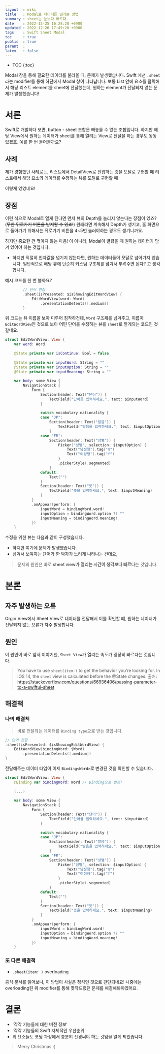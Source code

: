 ```yaml
---
layout  : wiki
title   : Modal로 데이터를 넘기는 방법 
summary : sheet는 눈보다 빠르다.
date    : 2022-12-25 16:28:28 +0900
updated : 2022-12-26 17:49:20 +0900
tags    : Swift Sheet Modal 
toc     : true
public  : true
parent  : 
latex   : false
---
```

* TOC
{:toc}

Modal 창을 통해 필요한 데이터를 불러올 때, 문제가 발생했습니다.
Swift 에선 `.sheet`라는 modifier를 통해 하단에서 Modal 창이 나타납니다.
보통 List 안에 요소를 클릭해서 해당 리스트 element를 sheet에 전달했는데, 원하는 element가 전달되지 않는 문제가 발생했습니다!


# 서론
Swift로 개발하다 보면, button - sheet 조합은 빼놓을 수 없는 조합입니다.
하지만 해당 View에서 원하는 데이터가 sheet를 통해 열리는 View로 전달을 하는 경우도 왕왕 있겠죠.
예를 한 번 들어볼까요?

## 사례

제가 경험했던 사례로는, 
리스트에서 DetailView로 진입하는 것을 모달로 구현할 때
리스트에서 해당 요소의 데이터를 수정하는 뷰를 모달로 구현할 때

이렇게 있었네요!

## 장점

이런 식으로 Modal로 열게 된다면 먼저 뷰의 Depth를 늘리지 않는다는 장점이 있죠? (~~무한 뒤로가기 버튼을 방지할 수 있죠!~~)
원래라면 계속해서 Depth가 생기고, 홈 화면으로 돌아가기 위해서는 뒤로가기 버튼을 4~5번 눌러야하는 경우도 생기니까요.


하지만 중요한 건 꺾이지 않는 마음! 이 아니라, Modal이 열렸을 때 원하는 데이터가 담겨 있어야 하는 것입니다.
- 하지만 적절히 인자값을 넘기지 않는다면, 원하는 데이터들이 모달로 넘어가지 않습니다.
일반적으로 해당 뷰에 단순히 커스텀 구조체를 넘겨서 뿌려주면 된다? 고 생각합니다.

예시 코드를 한 번 볼까요?

```swift
        // 단어 편집
        .sheet(isPresented: $isShowingEditWordView) {
            EditWordView(word: Word)
                .presentationDetents([.medium])
        }
```

위 코드는 뷰 이름을 보아 미루어 짐작하건데, `Word` 구조체를 넘겨주고, 이름이 `EditWordView`인 것으로 보아 어떤 단어를 수정하는 뷰를 `sheet`로 열게되는 코드인 것 같네요.

```swift
struct EditWordView: View {
    var word: Word
    
    @State private var isContinue: Bool = false
    
    @State private var inputWord: String = ""
    @State private var inputOption: String = ""
    @State private var inputMeaning: String = ""
    
    var body: some View {
        NavigationStack {
            Form {
                Section(header: Text("단어")) {
                    TextField("단어를 입력하세요.", text: $inputWord)
                }
                
                switch vocabulary.nationality {
                case "JP":
                    Section(header: Text("발음")) {
                        TextField("발음을 입력하세요.", text: $inputOption)
                    }
                case "FR":
                    Section(header: Text("성별")) {
                        Picker("성별", selection: $inputOption) {
                            Text("남성형").tag("m")
                            Text("여성형").tag("f")
                        }
                        .pickerStyle(.segmented)
                    }
                default:
                    Text("")
                }
                Section(header: Text("뜻")) {
                    TextField("뜻을 입력하세요.", text: $inputMeaning)
                }
            }
            .onAppear(perform: {
                inputWord = bindingWord.word!
                inputOption = bindingWord.option ?? ""
                inputMeaning = bindingWord.meaning!
            })
    }
```

수정을 위한 뷰는 다음과 같이 구성했습니다.

- 하지만 여기에 문제가 발생했습니다.
- 넘겨서 보여지는 단어가 한 박자가 느리게 나타나는 건데요,

> 문제의 원인은 바로 **sheet view가 열리는 시간이 생각보다 빠르다**는 것입니다.



# 본론

## 자주 발생하는 오류

Orgin View에서 Sheet View로 데이터를 전달해서 이를 확인할 떄,
원하는 데이터가 전달되지 않는 오류가 자주 발생합니다.

## 원인

이 원인이 바로 앞서 이야기한, `Sheet View`가 열리는 속도가 굉장히 빠르다는 것입니다.

> You have to use `sheet(item:)` to get the behavior you're looking for. In iOS 14, the `sheet` view is calculated before the @State changes:
> 출처: https://stackoverflow.com/questions/66936406/passing-parameter-to-a-swiftui-sheet



## 해결책

### 나의 해결책

> 바로 전달되는 데이터를 `Binding type`으로 받는 것입니다. 

```swift
// 단어 편집
.sheet(isPresented: $isShowingEditWordView) {
	EditWordView(bindingWord: $Word)
		.presentationDetents([.medium])
}
```

전달해주는 데이터 타입이 이제 `Binding<Word>`로 변경된 것을 확인할 수 있습니다.

```swift
struct EditWordView: View {
    @Binding var bindingWord: Word // Binding으로 변경!
    
    (...)
    
    var body: some View {
        NavigationStack {
            Form {
                Section(header: Text("단어")) {
                    TextField("단어를 입력하세요.", text: $inputWord)
                }
                
                switch vocabulary.nationality {
                case "JP":
                    Section(header: Text("발음")) {
                        TextField("발음을 입력하세요.", text: $inputOption)
                    }
                case "FR":
                    Section(header: Text("성별")) {
                        Picker("성별", selection: $inputOption) {
                            Text("남성형").tag("m")
                            Text("여성형").tag("f")
                        }
                        .pickerStyle(.segmented)
                    }
                default:
                    Text("")
                }
                Section(header: Text("뜻")) {
                    TextField("뜻을 입력하세요.", text: $inputMeaning)
                }
            }
            .onAppear(perform: {
                inputWord = bindingWord.word!
                inputOption = bindingWord.option ?? ""
                inputMeaning = bindingWord.meaning!
            })
    }
```

### 또 다른 해결책

- `.sheet(item: )` overloading

공식 문서를 읽어보니, 이 방법이 사실은 정석인 것으로 판단되네요!
나중에는 overloading된 위 modifier를 통해 맞닥드렸던 문제를 해결해봐야겠어요.



# 결론

- '각각 기능들에 대한 버전 정보'
- '각각 기능들의 Swift 자체적인 우선순위'
- 위 요소들도 코딩 과정에서 충분히 신경써야 하는 것임을 알게 되었습니다.

> Merry Christmas :)
